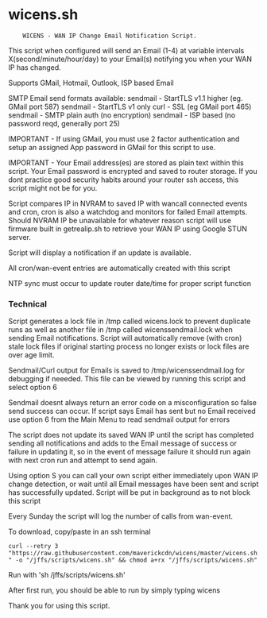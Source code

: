# wicens.sh
        WICENS - WAN IP Change Email Notification Script.

This script when configured will send an Email (1-4) at variable intervals
X(second/minute/hour/day) to your Email(s) notifying you when your WAN IP
has changed.

Supports GMail, Hotmail, Outlook, ISP based Email

SMTP Email send formats available:
sendmail - StartTLS v1.1 higher (eg. GMail port 587)
sendmail - StartTLS v1 only
curl     - SSL (eg GMail port 465)
sendmail - SMTP plain auth (no encryption)
sendmail - ISP based (no password reqd, generally port 25)

IMPORTANT - If using GMail, you must use 2 factor authentication and setup
an assigned App password in GMail for this script to use.

IMPORTANT - Your Email address(es) are stored as plain text within this
script.  Your Email password is encrypted and saved to router storage.
If you dont practice good security habits around your router ssh access,
this script might not be for you.

Script compares IP in NVRAM to saved IP with wancall connected events and
cron, cron is also a watchdog and monitors for failed Email attempts.
Should NVRAM IP be unavailable for whatever reason script will use
firmware built in getrealip.sh to retrieve your WAN IP using Google STUN
server.

Script will display a notification if an update is available.

All cron/wan-event entries are automatically created with this script

NTP sync must occur to update router date/time for proper script function

### Technical ###

Script generates a lock file in /tmp called wicens.lock to prevent
duplicate runs as well as another file in /tmp called wicenssendmail.lock
when sending Email notifications. Script will automatically remove (with
cron) stale lock files if original starting process no longer exists or
lock files are over age limit.

Sendmail/Curl output for Emails is saved to /tmp/wicenssendmail.log for
debugging if neeeded.  This file can be viewed by running this script and
select option 6

Sendmail doesnt always return an error code on a misconfiguration so false
send success can occur.  If script says Email has sent but no Email received
use option 6 from the Main Menu to read sendmail output for errors

The script does not update its saved WAN IP until the script has completed
sending all notifications and adds to the Email message of success or
failure in updating it, so in the event of message failure it should run
again with next cron run and attempt to send again.

Using option S you can call your own script either immediately upon WAN IP
change detection, or wait until all Email messages have been sent and
script has successfully updated. Script will be put in background as to not
block this script

Every Sunday the script will log the number of calls from wan-event.

To download, copy/paste in an ssh terminal

`curl --retry 3 "https://raw.githubusercontent.com/maverickcdn/wicens/master/wicens.sh" -o "/jffs/scripts/wicens.sh" && chmod a+rx "/jffs/scripts/wicens.sh"`

Run with 'sh /jffs/scripts/wicens.sh'

After first run, you should be able to run by simply typing wicens

Thank you for using this script.
